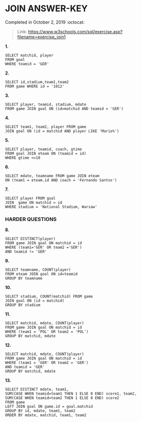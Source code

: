 # JOIN ANSWER-KEY #
Completed in October 2, 2019 :octocat:
> Link: https://www.w3schools.com/sql/exercise.asp?filename=exercise_join1

**1.**
```mysql
SELECT matchid, player 
FROM goal 
WHERE teamid = 'GER'
```
**2.**
```mysql
SELECT id,stadium,team1,team2
FROM game WHERE id = '1012'
```
**3.**
```mysql
SELECT player, teamid, stadium, mdate
FROM game JOIN goal ON (id=matchid AND teamid = 'GER')
```
**4.**
```mysql
SELECT team1, team2, player FROM game 
JOIN goal ON (id = matchid AND player LIKE 'Mario%')
```
**5.**
```mysql
SELECT player, teamid, coach, gtime
FROM goal JOIN eteam ON (teamid = id)
WHERE gtime <=10
```
**6.**
```mysql
SELECT mdate, teamname FROM game JOIN eteam 
ON (team1 = eteam.id AND coach = 'Fernando Santos') 
```
**7.**
```mysql
SELECT player FROM goal 
JOIN  game ON matchid = id
WHERE stadium = 'National Stadium, Warsaw'
```
### HARDER QUESTIONS ### 
**8.**
```mysql
SELECT DISTINCT(player)
FROM game JOIN goal ON matchid = id 
WHERE (team1='GER' OR team2 ='GER')
AND teamid != 'GER'
```
**9.**
```mysql
SELECT teamname, COUNT(player)
FROM eteam JOIN goal ON id=teamid
GROUP BY teamname
```
**10.**
```mysql
SELECT stadium, COUNT(matchid) FROM game 
JOIN goal ON (id = matchid)
GROUP BY stadium
```
**11.**
```mysql
SELECT matchid, mdate, COUNT(player)
FROM game JOIN goal ON matchid = id 
WHERE (team1 = 'POL' OR team2 = 'POL')
GROUP BY matchid, mdate
```
**12.**
```mysql
SELECT matchid, mdate, COUNT(player) 
FROM game JOIN goal ON matchid = id
WHERE (team1 = 'GER' OR team2 = 'GER')
AND teamid = 'GER'
GROUP BY matchid, mdate
```
**13.**
```mysql
SELECT DISTINCT mdate, team1,
SUM(CASE WHEN teamid=team1 THEN 1 ELSE 0 END) score1, team2, 
SUM(CASE WHEN teamid=team2 THEN 1 ELSE 0 END) score2
FROM game
LEFT JOIN goal ON game.id = goal.matchid
GROUP BY id, mdate, team1, team2
ORDER BY mdate, matchid, team1, team2
```
